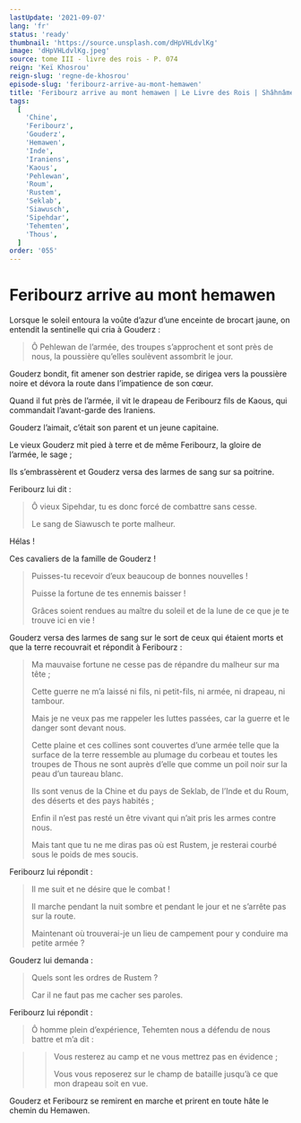 ```yaml
---
lastUpdate: '2021-09-07'
lang: 'fr'
status: 'ready'
thumbnail: 'https://source.unsplash.com/dHpVHLdvlKg'
image: 'dHpVHLdvlKg.jpeg'
source: tome III - livre des rois - P. 074
reign: 'Keï Khosrou'
reign-slug: 'regne-de-khosrou'
episode-slug: 'feribourz-arrive-au-mont-hemawen'
title: 'Feribourz arrive au mont hemawen | Le Livre des Rois | Shâhnâmeh'
tags:
  [
    'Chine',
    'Feribourz',
    'Gouderz',
    'Hemawen',
    'Inde',
    'Iraniens',
    'Kaous',
    'Pehlewan',
    'Roum',
    'Rustem',
    'Seklab',
    'Siawusch',
    'Sipehdar',
    'Tehemten',
    'Thous',
  ]
order: '055'
---
```


<!-- LTeX: language=fr -->

# Feribourz arrive au mont hemawen

Lorsque le soleil entoura la voûte d’azur d’une enceinte de brocart jaune, on entendit la sentinelle qui cria à Gouderz :

> Ô Pehlewan de l’armée, des troupes s’approchent et sont près de nous, la poussière qu’elles soulèvent assombrit le jour.

Gouderz bondit, fit amener son destrier rapide, se dirigea vers la poussière noire et dévora la route dans l’impatience de son cœur.

Quand il fut près de l’armée, il vit le drapeau de Feribourz fils de Kaous, qui commandait l’avant-garde des Iraniens.

Gouderz l’aimait, c’était son parent et un jeune capitaine.

Le vieux Gouderz mit pied à terre et de même Feribourz, la gloire de l’armée, le sage ;

Ils s’embrassèrent et Gouderz versa des larmes de sang sur sa poitrine.

Feribourz lui dit :

> Ô vieux Sipehdar, tu es donc forcé de combattre sans cesse.
>
> Le sang de Siawusch te porte malheur.

Hélas !

Ces cavaliers de la famille de Gouderz !

> Puisses-tu recevoir d’eux beaucoup de bonnes nouvelles !
>
> Puisse la fortune de tes ennemis baisser !
>
> Grâces soient rendues au maître du soleil et de la lune de ce que je te trouve ici en vie !

Gouderz versa des larmes de sang sur le sort de ceux qui étaient morts et que la terre recouvrait et répondit à Feribourz :

> Ma mauvaise fortune ne cesse pas de répandre du malheur sur ma tête ;
>
> Cette guerre ne m’a laissé ni fils, ni petit-fils, ni armée, ni drapeau, ni tambour.
>
> Mais je ne veux pas me rappeler les luttes passées, car la guerre et le danger sont devant nous.
>
> Cette plaine et ces collines sont couvertes d’une armée telle que la surface de la terre ressemble au plumage du corbeau et toutes les troupes de Thous ne sont auprès d’elle que comme un poil noir sur la peau d’un taureau blanc.
>
> Ils sont venus de la Chine et du pays de Seklab, de l’Inde et du Roum, des déserts et des pays habités ;
>
> Enfin il n’est pas resté un être vivant qui n’ait pris les armes contre nous.
>
> Mais tant que tu ne me diras pas où est Rustem, je resterai courbé sous le poids de mes soucis.

Feribourz lui répondit :

> Il me suit et ne désire que le combat !
>
> Il marche pendant la nuit sombre et pendant le jour et ne s’arrête pas sur la route.
>
> Maintenant où trouverai-je un lieu de campement pour y conduire ma petite armée ?

Gouderz lui demanda :

> Quels sont les ordres de Rustem ?
>
> Car il ne faut pas me cacher ses paroles.

Feribourz lui répondit :

> Ô homme plein d’expérience, Tehemten nous a défendu de nous battre et m’a dit :

> > Vous resterez au camp et ne vous mettrez pas en évidence ;
> >
> > Vous vous reposerez sur le champ de bataille jusqu’à ce que mon drapeau soit en vue.

Gouderz et Feribourz se remirent en marche et prirent en toute hâte le chemin du Hemawen.
